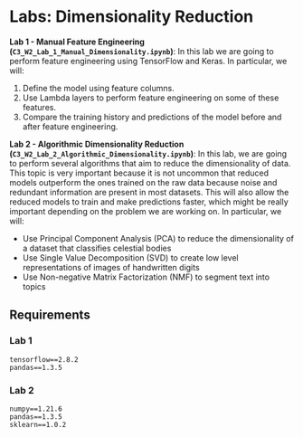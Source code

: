 # Labs: Dimensionality Reduction
**Lab 1 - Manual Feature Engineering (`C3_W2_Lab_1_Manual_Dimensionality.ipynb`)**: 
 In this lab we are going to perform feature engineering using TensorFlow and Keras. In particular, we will:
1. Define the model using feature columns.
2. Use Lambda layers to perform feature engineering on some of these features.
3. Compare the training history and predictions of the model before and after feature engineering.

**Lab 2 - Algorithmic Dimensionality Reduction (`C3_W2_Lab_2_Algorithmic_Dimensionality.ipynb`)**: In this lab, we are going to perform several algorithms that aim to reduce the dimensionality of data. This topic is very important because it is not uncommon that reduced models outperform the ones trained on the raw data because noise and redundant information are present in most datasets. This will also allow the reduced models to train and make predictions faster, which might be really important depending on the problem we are working on. In particular, we will:
- Use Principal Component Analysis (PCA) to reduce the dimensionality of a dataset that classifies celestial bodies
- Use Single Value Decomposition (SVD) to create low level representations of images of handwritten digits
- Use Non-negative Matrix Factorization (NMF) to segment text into topics

## Requirements
### Lab 1
`tensorflow==2.8.2`  
`pandas==1.3.5`

### Lab 2
`numpy==1.21.6`  
`pandas==1.3.5`  
`sklearn==1.0.2`